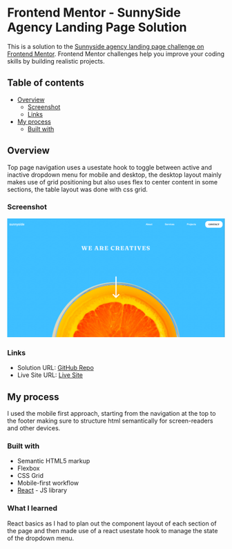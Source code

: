 # Frontend Mentor - SunnySide Agency Landing Page Solution

This is a solution to the [Sunnyside agency landing page challenge on Frontend Mentor](https://www.frontendmentor.io/challenges/sunnyside-agency-landing-page-7yVs3B6ef). Frontend Mentor challenges help you improve your coding skills by building realistic projects.

## Table of contents

- [Overview](#overview)
  - [Screenshot](#screenshot)
  - [Links](#links)
- [My process](#my-process)
  - [Built with](#built-with)

## Overview

Top page navigation uses a usestate hook to toggle between active and inactive dropdown menu for mobile and desktop, the desktop layout mainly makes use of grid positioning but also uses flex to center content in some sections, the table layout was done with css grid.

### Screenshot

![screenshot](./screenshot/sunnyside%20screenshot.PNG)

### Links

- Solution URL: [GitHub Repo](https://github.com/David4bay/SunnySide-Agency)
- Live Site URL: [Live Site](https://stalwart-tartufo-c5874f.netlify.app/)

## My process

I used the mobile first approach, starting from the navigation at the top to the footer making sure to structure html semantically for screen-readers and other devices.

### Built with

- Semantic HTML5 markup
- Flexbox
- CSS Grid
- Mobile-first workflow
- [React](https://reactjs.org/) - JS library

### What I learned

React basics as I had to plan out the component layout of each section of the page and then made use of a react usestate hook to manage the state of the dropdown menu.

